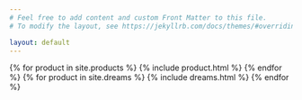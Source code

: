 ```yaml
---
# Feel free to add content and custom Front Matter to this file.
# To modify the layout, see https://jekyllrb.com/docs/themes/#overriding-theme-defaults

layout: default
---
```

{% for product in site.products %}
  {% include product.html %}
{% endfor %}
{% for product in site.dreams %}
  {% include dreams.html %}
{% endfor %}
